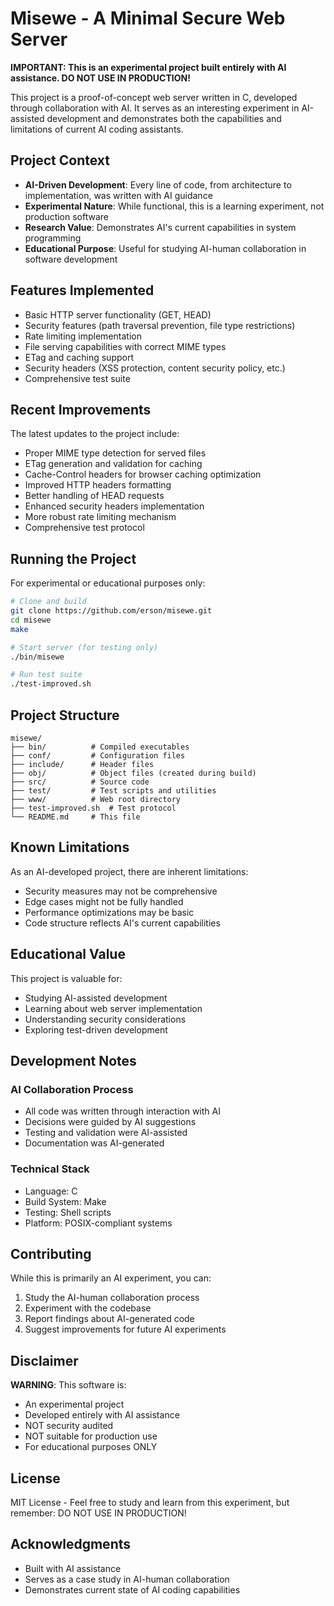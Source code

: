 # Misewe - A Minimal Secure Web Server

**IMPORTANT: This is an experimental project built entirely with AI assistance. DO NOT USE IN PRODUCTION!**

This project is a proof-of-concept web server written in C, developed through collaboration with AI. It serves as an interesting experiment in AI-assisted development and demonstrates both the capabilities and limitations of current AI coding assistants.

## Project Context

- **AI-Driven Development**: Every line of code, from architecture to implementation, was written with AI guidance
- **Experimental Nature**: While functional, this is a learning experiment, not production software
- **Research Value**: Demonstrates AI's current capabilities in system programming
- **Educational Purpose**: Useful for studying AI-human collaboration in software development

## Features Implemented

- Basic HTTP server functionality (GET, HEAD)
- Security features (path traversal prevention, file type restrictions)
- Rate limiting implementation
- File serving capabilities with correct MIME types
- ETag and caching support
- Security headers (XSS protection, content security policy, etc.)
- Comprehensive test suite

## Recent Improvements

The latest updates to the project include:

- Proper MIME type detection for served files
- ETag generation and validation for caching
- Cache-Control headers for browser caching optimization
- Improved HTTP headers formatting
- Better handling of HEAD requests
- Enhanced security headers implementation
- More robust rate limiting mechanism
- Comprehensive test protocol

## Running the Project

For experimental or educational purposes only:

```bash
# Clone and build
git clone https://github.com/erson/misewe.git
cd misewe
make

# Start server (for testing only)
./bin/misewe

# Run test suite
./test-improved.sh
```

## Project Structure

```
misewe/
├── bin/          # Compiled executables
├── conf/         # Configuration files
├── include/      # Header files
├── obj/          # Object files (created during build)
├── src/          # Source code
├── test/         # Test scripts and utilities
├── www/          # Web root directory
├── test-improved.sh  # Test protocol
└── README.md     # This file
```

## Known Limitations

As an AI-developed project, there are inherent limitations:
- Security measures may not be comprehensive
- Edge cases might not be fully handled
- Performance optimizations may be basic
- Code structure reflects AI's current capabilities

## Educational Value

This project is valuable for:
- Studying AI-assisted development
- Learning about web server implementation
- Understanding security considerations
- Exploring test-driven development

## Development Notes

### AI Collaboration Process
- All code was written through interaction with AI
- Decisions were guided by AI suggestions
- Testing and validation were AI-assisted
- Documentation was AI-generated

### Technical Stack
- Language: C
- Build System: Make
- Testing: Shell scripts
- Platform: POSIX-compliant systems

## Contributing

While this is primarily an AI experiment, you can:
1. Study the AI-human collaboration process
2. Experiment with the codebase
3. Report findings about AI-generated code
4. Suggest improvements for future AI experiments

## Disclaimer

**WARNING**: This software is:
- An experimental project
- Developed entirely with AI assistance
- NOT security audited
- NOT suitable for production use
- For educational purposes ONLY

## License

MIT License - Feel free to study and learn from this experiment, but remember: DO NOT USE IN PRODUCTION!

## Acknowledgments

- Built with AI assistance
- Serves as a case study in AI-human collaboration
- Demonstrates current state of AI coding capabilities
